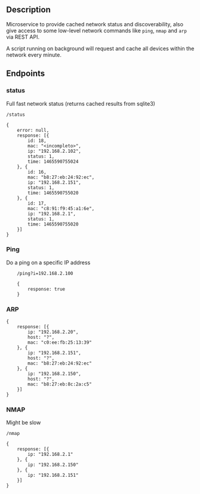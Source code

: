 ## Description

Microservice to provide cached network status and discoverability,
 also give access to some low-level network commands like `ping`, `nmap` and `arp` via
 REST API.

A script running on background will request and cache all devices within the network every minute.
## Endpoints

### status

Full fast network status (returns cached results from sqlite3)

```
/status

{
	error: null,
	response: [{
		id: 18,
		mac: "<incompleto>",
		ip: "192.168.2.102",
		status: 1,
		time: 1465590755024
	}, {
		id: 16,
		mac: "b8:27:eb:24:92:ec",
		ip: "192.168.2.151",
		status: 1,
		time: 1465590755020
	}, {
		id: 17,
		mac: "c8:91:f9:45:a1:6e",
		ip: "192.168.2.1",
		status: 1,
		time: 1465590755020
	}]
}
```
### Ping

Do a ping on a specific IP address
```
    /ping?i=192.168.2.100

    {
        response: true
    }
```

### ARP

```
{
	response: [{
		ip: "192.168.2.20",
		host: "?",
		mac: "c0:ee:fb:25:13:39"
	}, {
		ip: "192.168.2.151",
		host: "?",
		mac: "b8:27:eb:24:92:ec"
	}, {
		ip: "192.168.2.150",
		host: "?",
		mac: "b8:27:eb:8c:2a:c5"
	}]
}
```
### NMAP

Might be slow
```
/nmap

{
	response: [{
		ip: "192.168.2.1"
	}, {
		ip: "192.168.2.150"
	}, {
		ip: "192.168.2.151"
	}]
}
```
